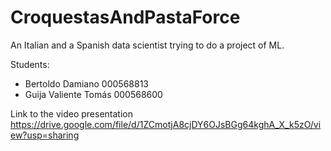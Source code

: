 # CroquestasAndPastaForce
An Italian and a Spanish data scientist trying to do a project of ML.

Students:
- Bertoldo Damiano 000568813
- Guija Valiente Tomás 000568600

Link to the video presentation https://drive.google.com/file/d/1ZCmotjA8cjDY6OJsBGg64kghA_X_k5zO/view?usp=sharing
